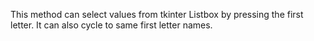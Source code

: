 This method can select values from tkinter Listbox by pressing the first letter. It can also cycle to same first letter names.
